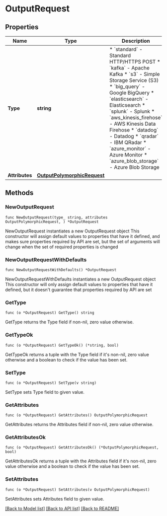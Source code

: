# OutputRequest

## Properties

Name | Type | Description | Notes
------------ | ------------- | ------------- | -------------
**Type** | **string** | * &#x60;standard&#x60; - Standard HTTP/HTTPS POST * &#x60;kafka&#x60; - Apache Kafka * &#x60;s3&#x60; - Simple Storage Service (S3) * &#x60;big_query&#x60; - Google BigQuery * &#x60;elasticsearch&#x60; - Elasticsearch * &#x60;splunk&#x60; - Splunk * &#x60;aws_kinesis_firehose&#x60; - AWS Kinesis Data Firehose * &#x60;datadog&#x60; - Datadog * &#x60;qradar&#x60; - IBM QRadar * &#x60;azure_monitor&#x60; - Azure Monitor * &#x60;azure_blob_storage&#x60; - Azure Blob Storage | 
**Attributes** | [**OutputPolymorphicRequest**](OutputPolymorphicRequest.md) |  | 

## Methods

### NewOutputRequest

`func NewOutputRequest(type_ string, attributes OutputPolymorphicRequest, ) *OutputRequest`

NewOutputRequest instantiates a new OutputRequest object
This constructor will assign default values to properties that have it defined,
and makes sure properties required by API are set, but the set of arguments
will change when the set of required properties is changed

### NewOutputRequestWithDefaults

`func NewOutputRequestWithDefaults() *OutputRequest`

NewOutputRequestWithDefaults instantiates a new OutputRequest object
This constructor will only assign default values to properties that have it defined,
but it doesn't guarantee that properties required by API are set

### GetType

`func (o *OutputRequest) GetType() string`

GetType returns the Type field if non-nil, zero value otherwise.

### GetTypeOk

`func (o *OutputRequest) GetTypeOk() (*string, bool)`

GetTypeOk returns a tuple with the Type field if it's non-nil, zero value otherwise
and a boolean to check if the value has been set.

### SetType

`func (o *OutputRequest) SetType(v string)`

SetType sets Type field to given value.


### GetAttributes

`func (o *OutputRequest) GetAttributes() OutputPolymorphicRequest`

GetAttributes returns the Attributes field if non-nil, zero value otherwise.

### GetAttributesOk

`func (o *OutputRequest) GetAttributesOk() (*OutputPolymorphicRequest, bool)`

GetAttributesOk returns a tuple with the Attributes field if it's non-nil, zero value otherwise
and a boolean to check if the value has been set.

### SetAttributes

`func (o *OutputRequest) SetAttributes(v OutputPolymorphicRequest)`

SetAttributes sets Attributes field to given value.



[[Back to Model list]](../README.md#documentation-for-models) [[Back to API list]](../README.md#documentation-for-api-endpoints) [[Back to README]](../README.md)


